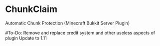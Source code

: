 # ChunkClaim
Automatic Chunk Protection (Minecraft Bukkit Server Plugin)

#To-Do:
Remove and replace credit system and other useless aspects of plugin
Update to 1.11
